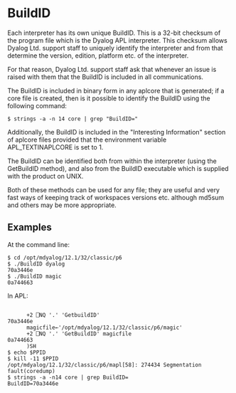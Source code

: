 <h1 class="heading"><span class="name">BuildID</span></h1>

Each interpreter has its own unique  BuildID. This is a 32-bit checksum of the program file which is the Dyalog APL interpreter. This checksum allows Dyalog Ltd. support staff to uniquely identify the interpreter and from that determine the version, edition, platform etc. of the interpreter.

For that reason, Dyalog Ltd. support staff ask that whenever an issue is raised with them that the BuildID is included in all communications.

The BuildID is included in binary form in any aplcore that is generated; if a core file is created, then is it possible to identify the BuildID using the following command:
```apl
$ strings -a -n 14 core | grep "BuildID="
```

Additionally, the BuildID is included in the "Interesting Information" section of aplcore files provided that the environment variable APL_TEXTINAPLCORE is set to 1.

The BuildID can be identified both from within the interpreter (using the GetBuildID method), and also from the BuildID executable which is supplied with the product on UNIX.

Both of these methods can be used for any file; they are useful and very fast ways of keeping track of workspaces versions etc. although md5sum and others may be more appropriate.

<h2 class="example">Examples</h2>

At the command line:
```apl
$ cd /opt/mdyalog/12.1/32/classic/p6
$ ./BuildID dyalog
70a3446e
$ ./BuildID magic
0a744663
```

In APL:
```apl

      +2 ⎕NQ '.' 'GetbuildID'
70a3446e
      magicfile←'/opt/mdyalog/12.1/32/classic/p6/magic'
      +2 ⎕NQ '.' 'GetBuildID' magicfile
0a744663
      )SH
$ echo $PPID
$ kill -11 $PPID
/opt/mdyalog/12.1/32/classic/p6/mapl[58]: 274434 Segmentation fault(coredump)
$ strings -a -n14 core | grep BuildID=
BuildID=70a3446e
```
